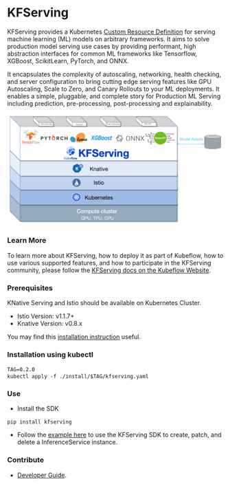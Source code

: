 # KFServing
KFServing provides a Kubernetes [Custom Resource Definition](https://kubernetes.io/docs/concepts/extend-kubernetes/api-extension/custom-resources/) for serving machine learning (ML) models on arbitrary frameworks. It aims to solve production model serving use cases by providing performant, high abstraction interfaces for common ML frameworks like Tensorflow, XGBoost, ScikitLearn, PyTorch, and ONNX.

It encapsulates the complexity of autoscaling, networking, health checking, and server configuration to bring cutting edge serving features like GPU Autoscaling, Scale to Zero, and Canary Rollouts to your ML deployments. It enables a simple, pluggable, and complete story for Production ML Serving including prediction, pre-processing, post-processing and explainability.

![KFServing](/docs/diagrams/kfserving.png)

### Learn More
To learn more about KFServing, how to deploy it as part of Kubeflow, how to use various supported features, and how to participate in the KFServing community, please follow the [KFServing docs on the Kubeflow Website](https://www.kubeflow.org/docs/components/serving/kfserving/).

### Prerequisites
KNative Serving and Istio should be available on Kubernetes Cluster.
- Istio Version: v1.1.7+ 
- Knative Version: v0.8.x

You may find this [installation instruction](https://github.com/kubeflow/kfserving/blob/master/docs/DEVELOPER_GUIDE.md#install-knative-on-a-kubernetes-cluster) useful.

### Installation using kubectl ###
```
TAG=0.2.0
kubectl apply -f ./install/$TAG/kfserving.yaml
```

### Use ###
* Install the SDK
```
pip install kfserving
```
* Follow the [example here](docs/samples/client/kfserving_sdk_sample.ipynb) to use the KFServing SDK to create, patch, and delete a InferenceService instance.

### Contribute
* [Developer Guide](/docs/DEVELOPER_GUIDE.md).
